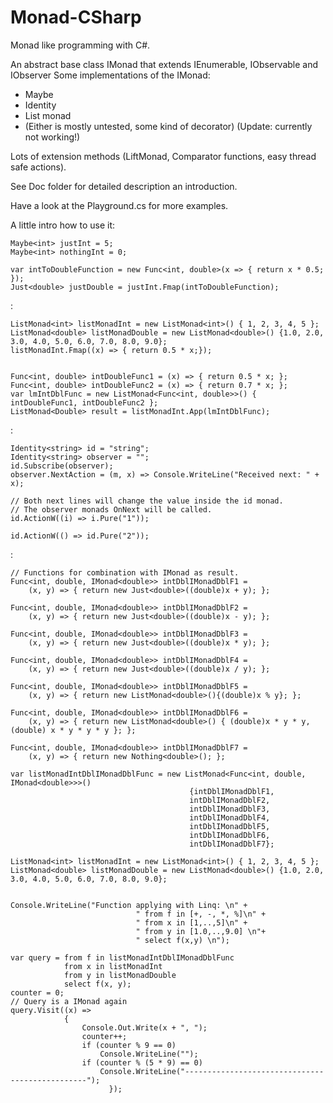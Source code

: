 Monad-CSharp
============

Monad like programming with C#.

An abstract base class IMonad that extends IEnumerable, IObservable and IObserver
Some implementations of the IMonad:
- Maybe
- Identity
- List monad
- (Either is mostly untested, some kind of decorator) (Update: currently not working!)

Lots of extension methods (LiftMonad, Comparator functions, easy thread safe actions).

See Doc folder for detailed description an introduction.

Have a look at the Playground.cs for more examples.

A little intro how to use it:


    Maybe<int> justInt = 5;
    Maybe<int> nothingInt = 0;
    
    var intToDoubleFunction = new Func<int, double>(x => { return x * 0.5; });
    Just<double> justDouble = justInt.Fmap(intToDoubleFunction);
  
  
:

    ListMonad<int> listMonadInt = new ListMonad<int>() { 1, 2, 3, 4, 5 };
    ListMonad<double> listMonadDouble = new ListMonad<double>() {1.0, 2.0, 3.0, 4.0, 5.0, 6.0, 7.0, 8.0, 9.0};
    listMonadInt.Fmap((x) => { return 0.5 * x;});
  
  
    Func<int, double> intDoubleFunc1 = (x) => { return 0.5 * x; };
    Func<int, double> intDoubleFunc2 = (x) => { return 0.7 * x; };
    var lmIntDblFunc = new ListMonad<Func<int, double>>() { intDoubleFunc1, intDoubleFunc2 };
    ListMonad<Double> result = listMonadInt.App(lmIntDblFunc);

  
:

    Identity<string> id = "string";
    Identity<string> observer = "";
    id.Subscribe(observer);
    observer.NextAction = (m, x) => Console.WriteLine("Received next: " + x);
    
    // Both next lines will change the value inside the id monad.
    // The observer monads OnNext will be called.
    id.ActionW((i) => i.Pure("1"));

    id.ActionW(() => id.Pure("2"));
            
:

    // Functions for combination with IMonad as result.
    Func<int, double, IMonad<double>> intDblIMonadDblF1 = 
        (x, y) => { return new Just<double>((double)x + y); };
  
    Func<int, double, IMonad<double>> intDblIMonadDblF2 = 
        (x, y) => { return new Just<double>((double)x - y); };
  
    Func<int, double, IMonad<double>> intDblIMonadDblF3 = 
        (x, y) => { return new Just<double>((double)x * y); };
  
    Func<int, double, IMonad<double>> intDblIMonadDblF4 = 
        (x, y) => { return new Just<double>((double)x / y); };
  
    Func<int, double, IMonad<double>> intDblIMonadDblF5 = 
        (x, y) => { return new ListMonad<double>(){(double)x % y}; };
  
    Func<int, double, IMonad<double>> intDblIMonadDblF6 = 
        (x, y) => { return new ListMonad<double>() { (double)x * y * y, (double) x * y * y * y }; };
    
    Func<int, double, IMonad<double>> intDblIMonadDblF7 = 
        (x, y) => { return new Nothing<double>(); };
  
    var listMonadIntDblIMonadDblFunc = new ListMonad<Func<int, double, IMonad<double>>>()
                                            {intDblIMonadDblF1,
                                            intDblIMonadDblF2,
                                            intDblIMonadDblF3,
                                            intDblIMonadDblF4,
                                            intDblIMonadDblF5,
                                            intDblIMonadDblF6,
                                            intDblIMonadDblF7};
                       
    ListMonad<int> listMonadInt = new ListMonad<int>() { 1, 2, 3, 4, 5 };
    ListMonad<double> listMonadDouble = new ListMonad<double>() {1.0, 2.0, 3.0, 4.0, 5.0, 6.0, 7.0, 8.0, 9.0};
  
  
    Console.WriteLine("Function applying with Linq: \n" + 
                                " from f in [+, -, *, %]\n" +
                                " from x in [1,..,5]\n" +
                                " from y in [1.0,..,9.0] \n"+
                                " select f(x,y) \n");
                              
    var query = from f in listMonadIntDblIMonadDblFunc
                from x in listMonadInt
                from y in listMonadDouble
                select f(x, y);
    counter = 0;
    // Query is a IMonad again
    query.Visit((x) =>
                {
                    Console.Out.Write(x + ", ");
                    counter++;
                    if (counter % 9 == 0)
                        Console.WriteLine("");
                    if (counter % (5 * 9) == 0)
                        Console.WriteLine("------------------------------------------------");
                          });

